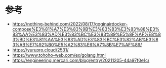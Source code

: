 # 参考
- https://nothing-behind.com/2022/08/17/goginairdocker-compose%E3%81%A7%E3%83%9B%E3%83%83%E3%83%88%E3%83%AA%E3%83%AD%E3%83%BC%E3%83%89%E5%8F%AF%E8%83%BD%E3%81%AA%E3%83%AD%E3%83%BC%E3%82%AB%E3%83%AB%E7%92%B0%E5%A2%83%E6%A7%8B%E7%AF%89/
- https://yurupro.cloud/2531/
- https://www.tohoho-web.com/ex/golang.html
- https://engineering.mercari.com/blog/entry/20211205-44a97f0e1c/